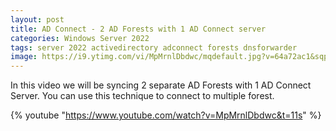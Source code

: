 ```yaml
---
layout: post
title: AD Connect - 2 AD Forests with 1 AD Connect server
categories: Windows Server 2022
tags: server 2022 activedirectory adconnect forests dnsforwarder
image: https://i9.ytimg.com/vi/MpMrnlDbdwc/mqdefault.jpg?v=64a72ac1&sqp=CJi1q68G&rs=AOn4CLC6TF-XoAaQnzCR6xYaj83ltQ0e7A
---
```

In this video we will be syncing 2 separate AD Forests with 1 AD Connect Server.
You can use this technique to connect to multiple forest.

{% youtube "https://www.youtube.com/watch?v=MpMrnlDbdwc&t=11s" %}
